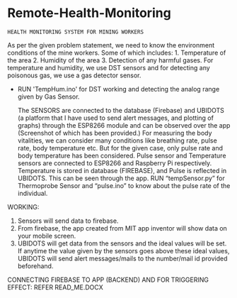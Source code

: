 # Remote-Health-Monitoring
	HEALTH MONITORING SYSTEM FOR MINING WORKERS

As per the given problem statement, we need to know the environment conditions of the mine workers. Some of which includes:
	1. Temperature of the area
	2. Humidity of the area
	3. Detection of any harmful gases.
	For temperature and humidity, we use DST sensors and for detecting any poisonous gas, we use a gas detector sensor.
*	RUN 'TempHum.ino' for DST working and detecting the analog range given by Gas Sensor.

	The SENSORS are connected to the database (Firebase) and UBIDOTS (a platform that I have used to send alert messages, and plotting of graphs) through the ESP8266 module and can be observed over the app (Screenshot of which has been provided.)
For measuring the body vitalities, we can consider many conditions like breathing rate, pulse rate, body temperature etc. But for the given case, only pulse rate and body temperature has been considered.
	Pulse sensor and Temperature sensors are connected to ESP8266 and Raspberry Pi respectively. Temperature is stored in database (FIREBASE), and Pulse is reflected in UBIDOTS. This can be seen through the app.
RUN “tempSensor.py” for Thermoprobe Sensor and “pulse.ino” to know about the pulse rate of the individual.


WORKING:
1.	Sensors will send data to firebase.
2.	From firebase, the app created from MIT app inventor will show data on your mobile screen.
3.	UBIDOTS will get data from the sensors and the ideal values will be set. If anytime the value given by the sensors goes above these ideal values, UBIDOTS will send alert messages/mails to the number/mail id provided beforehand.

CONNECTING FIREBASE TO APP (BACKEND) AND FOR TRIGGERING EFFECT:
 REFER READ_ME.DOCX
  


